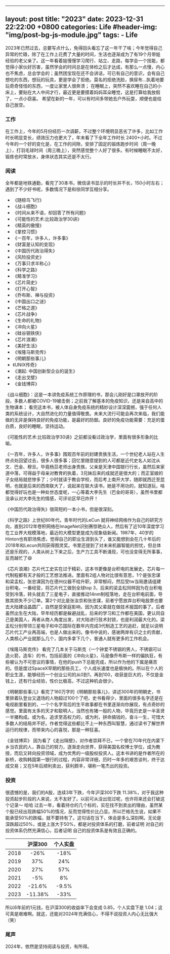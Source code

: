 
---
layout: post
title:  "2023"
date:   2023-12-31 22:22:00 +0800
categories: Life
#header-img: "img/post-bg-js-module.jpg"
tags:
    - Life
---

2023年已然过去，总要写点什么，免得回头看忘了这一年干了啥；今年觉得自己异常的忙碌，除了在工作上花费了大量的时间，生活也逐渐成为了有19个月带娃经验的老父亲了。这一年看着娃慢慢学习爬行、站立、走路，每学会一个技能，都觉得小家伙好厉害，虽然学会的时间总是在体检之后才达成，有那么一点慢，内心也不焦虑，总会学会的；虽然团宝现在还不会讲话，可已有自己的意识，会有自己想吃的东西，想玩的玩具，更是学会了拒绝。莫名的拒绝洗脸，换尿布...执着地要玩奇奇怪怪的东西，一度让家里人很奔溃；
在睡眠上，突然不喜欢睡在自己的小床上，要贴在大人中间才行，最近更是要摸着妈妈耳朵睡觉，这是打算给我放假了，一点小窃喜。
希望在新的一年，可以有时间多带她去户外玩耍，顺便也是给自己放空。


### 工作

在工作上，今年的5月份经历一次调薪，不过整个环境明显恶劣了许多，比如工作时长明显变长，绩效压力也更大了，年末看了下全年工作时长 2400+小时。不过今年的一个好的变化是，在工作的间隙，安排了固定的锻炼跑步时间（周一晚上），打羽毛球时间（周三晚上），突然感觉整个人好了很多。有时候睡眠不太好，锻炼也时常放水，身体状态其实还是不太行。

### 阅读

全年都是地铁通勤，看完了30本书，微信读书显示的时长并不长，150小时左右；遇到了不少好书呢，多数情况下是和徐同学互相分享。

* 《随椋鸟飞行》
* 《战斗细胞》
* 《时间从来不语，却回答了所有问题》
* 《可能性的艺术:比较政治学30讲》
* 《精英的傲慢》
* 《掌控习惯》
* 《一百年，许多人，许多事》
* 《财富是认知的变现》
* 《中国历代政治得失》
* 《风险投资史》
* 《万事只求半称心》
* 《科学之路》
* 《精准学习》
* 《芯片简史》
* 《打开心智》
* 《乔布斯、禅与投资》
* 《中国出口之谜》
* 《芒格之道》
* 《芯片战争》
* 《生命的礼物》
* 《冲向火星》
* 《硅谷钢铁侠》
* 《芯片浪潮》
* 《美好生活》
* 《埃隆马斯克传》
* 《明朝那些事儿》
* 《UNIX传奇》
* 《潮起: 中国创新型企业的诞生》
* 《走出戈壁》
* 《金钱博弈》

《战斗细胞》：这是一本讲免疫系统工作原理的书，那会儿刚好是口罩放开的阶段，多数人都被COVID-19被击倒；之前我了解基本的免疫知识，还是来自高中的生物课本；
看完这本书，被人体自身免疫系统的精妙设计深深震撼，强于任何人类的系统设计，大自然进化的力量值得敬畏。未来大流行可能会再次来临，我们能做的无非是保持良好的免疫功能，是最好的防御。良好的免疫功能需要：充足的蛋白质，良好的睡眠，坚持运动。

《可能性的艺术:比较政治学30讲》之前都没看过政治学，里面有很多形象的比喻。

《一百年，许多人，许多事》围观百年前的封建贵族生活，一个世纪老人站在人生终点处回望过去，很多人很多事；回忆里随意提到的人可都是近代史名人如沈从文、巴金、穆旦。毕竟杨苡老师出身贵族，父亲是天津中国银行行长，虽然后来家道中落，可得益于母亲对教育的执着，3兄妹后来的成就还是很大的；而正室娘的子女结局就悲惨多了；少时就读于教会学校，而后考上南开大学，随即就西迁至昆明，也就是后来的西南联大了，说起来在联大读书，她是不用功的，就知道玩，啥都觉得好玩也是一种处世态度呢，一心等着大李先生（巴金的哥哥），虽然书里都没承认对大李先生的情感，可评论区早已炸开！

《中国历代政治得失》很简短的一本小书，但是很深刻。

《科学之路》上世纪80年代，青年时代的LeCun 就将神经网络作为自己的研究方向，直到2012年卷积网络在ImageNet识别赛惊艳众人，然后有了近10年深度学习在工业界大规模落地，最近的大模型更是成为现象级新闻。1987年，40岁的Hinton也有职场焦虑，觉得自己的职业生涯到头了，谁又能想到会在几十年后的2018年和Lecun共同获得图灵奖。书里还提到了对未来机器智能的担忧，但总体还是乐观的，人类从树上下来之后，生产力工具不断涌现，可也没变得无所事事，反而越忙了😄

《芯片浪潮》芯片代工史实在过于精彩，这本书更像是台积电的发展史。芯片每一代制程都有天才般的工艺想法推进。里面有2组人物对比很有意思，1个是张忠谋和梁孟松，张忠谋因为在德州仪器不给升职，非常郁闷，然后受tw当局邀请组建台积电，一番经营，将芯片代工做到全球top 3，后来的梁孟松同样因为在台积电受到冷落，转头就去了三星电子，直接推动14nm制程落地，走在台积电前面，导致其损失不少订单。第2个对比是张汝京和张忠谋，前者宁愿放弃台积电股票也要去大陆建设晶圆厂，自然是受家庭影响，因为其父辈就在做技术报国的事了。后者虽然出生在大陆，早年经历都是躲避战乱，后来的学习和工作都在美国，更认同自己是美国人，再者从商人角度出发，对大陆进行技术封锁，也是利润最大化的。梁孟松分别带领三星电子和中芯国际在数年内完成3代制造工艺的追赶，就足以说明芯片代工产业再高端，也是人做出来的。像书中说的，感谢两岸有识之士的贡献，人类核心产业就那么几个，国内多拿下几个，普通人就有更多的工作机会。

《埃隆马斯克传》 看完了几本关于马斯克（一个钟爱不锈钢的男人，不锈钢可以造火箭，造车）的书，包括前面的《冲向火星》，马是像乔布斯一样的偏执狂，有些被认为不可思议的事情，在他的push下总能完成，所以作为他的下属是痛苦的。但是度过SpaceX早期的那些员工，个人成长速度也是极快的。所以在个人的职业生涯，能够经历一个创业公司的从0到1，再到100，收获是巨大的，不仅是金钱上，还有行业经验，性价比极高，不过这种机会很少。

《明朝那些事儿》看完了160万字的《明朝那些事儿》，讲述300年的明朝史，书里排着队登台又退场的人物超过100个了吧，史书看得少，里面的很多名字还是在电视剧里看到的，一个个名字背后的生平故事都在书里逐渐向你展现，有点奇妙的感觉。里面有太多的天才和聪明人，当然也有猪一般的人物，毕竟历史是一半圣贤一半猪构成。或为名，追求至高权力的，或为利，拼命搞钱的，奋斗一生，可惜大多数人的结局并不好。作者觉得这些都比不上一种东西叫智慧，通过读书了解世界运行的规律，而带来内心的喜悦，那是一种狂喜。

《金钱博弈》 因为看了《走出隔壁》，对作者崇拜不已，一个曾在70年代在内蒙下乡当农民的人，靠自己的努力，逐渐走向世界，获得美国名校博士学位，成为教授，而后又转向投资领域，成为优秀的一级股权投资人。这本书讲的是作者所在的新桥，收购韩国第一银行的过程，内容非常详细，历时一年多的艰苦谈判，终于达成交易；又在5年后顺利卖出，获利颇丰，堪称一笔杰出的投资。

### 投资

很遗憾的是，我们的A股，连续3年下跌，今年沪深300下跌 11.38%，对于我这种投资起步阶段的人来说，太不友好了。以前可从没出现过呢，也许将来还会打破这个记录～ 哈哈
过去一年，看着持仓的几个标的，实在找不到卖出的理由，虽然某个股已经出现跌幅50%的情况，反而觉得性价比凸显。所以芒格先生说，如果不能承受50%的跌幅，就不要持有了。这句话在当下，体会是多么深刻啊。无论是深跌超过50%，或是上涨大于50%，都是对投资体系的打磨，前者证明 对自己的投资体系仍然充满信心，后者证明 自己的投资体系是有效且正确的。

||沪深300|个人实盘|
|:--:|:--:|:--:|
|2018|-26%|-18%|
|2019|37%|24%|
|2020|27%|57%|
|2021|-5%|8%|
|2022|-21.6%|-9.5%|
|2023|-11.38%|-33%|

所以6年前的1元钱，在沪深300的收益率下会变成 0.85，个人实盘下是 1.04；这可真是艰难啊。就这，还能对2024年充满信心，不得不说投资人内心无比强大（笑）

### 尾声

2024年，依然是坚持阅读与投资，有所得。

